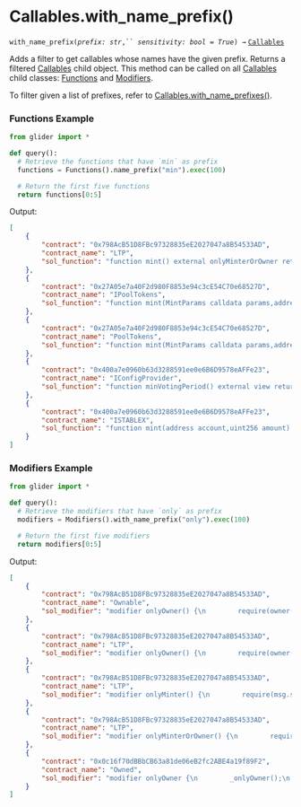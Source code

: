 # Callables.with\_name\_prefix()

`with_name_prefix(`_`prefix: str`_`,`` `_`sensitivity: bool = True`_`) →` [`Callables`](./)

Adds a filter to get callables whose names have the given prefix. Returns a filtered [Callables](./) child object. This method can be called on all [Callables](./) child classes: [Functions](functions/) and [Modifiers](modifiers/).

To filter given a list of prefixes, refer to [Callables.with\_name\_prefixes()](callables.with\_name\_prefixes.md).

### Functions Example

```python
from glider import *

def query():
  # Retrieve the functions that have `min` as prefix
  functions = Functions().name_prefix("min").exec(100)

  # Return the first five functions
  return functions[0:5]
```

Output:

```json
[
    {
        "contract": "0x798AcB51D8FBc97328835eE2027047a8B54533AD",
        "contract_name": "LTP",
        "sol_function": "function mint() external onlyMinterOrOwner returns (uint256) {\n        _mint(address(this),nextId);\n        flowRates[nextId] = _testFlowRate;\n\n        uint256 ltpId = nextId;\n        nextId += 1;\n        return ltpId;\n    }"
    },
    {
        "contract": "0x27A05e7a40F2d980F8853e94c3cE54C70e68527D",
        "contract_name": "IPoolTokens",
        "sol_function": "function mint(MintParams calldata params,address to) external returns (uint256);"
    },
    {
        "contract": "0x27A05e7a40F2d980F8853e94c3cE54C70e68527D",
        "contract_name": "PoolTokens",
        "sol_function": "function mint(MintParams calldata params,address to)\n    external\n    override\n    returns (uint256 tokenId)\n  {\n    return self_mint(params,to,lastTokenId + 1);\n  }"
    },
    {
        "contract": "0x400a7e0960b63d3288591ee0e6B6D9578eAFFe23",
        "contract_name": "IConfigProvider",
        "sol_function": "function minVotingPeriod() external view returns (uint256);"
    },
    {
        "contract": "0x400a7e0960b63d3288591ee0e6B6D9578eAFFe23",
        "contract_name": "ISTABLEX",
        "sol_function": "function mint(address account,uint256 amount) external;"
    }
]
```

### Modifiers Example

```python
from glider import *

def query():
  # Retrieve the modifiers that have `only` as prefix
  modifiers = Modifiers().with_name_prefix("only").exec(100)

  # Return the first five modifiers
  return modifiers[0:5]
```

Output:

```json
[
    {
        "contract": "0x798AcB51D8FBc97328835eE2027047a8B54533AD",
        "contract_name": "Ownable",
        "sol_modifier": "modifier onlyOwner() {\n        require(owner() == _msgSender(),\"Ownable: caller is not the owner\");\n        _;\n    }"
    },
    {
        "contract": "0x798AcB51D8FBc97328835eE2027047a8B54533AD",
        "contract_name": "LTP",
        "sol_modifier": "modifier onlyOwner() {\n        require(owner() == _msgSender(),\"Ownable: caller is not the owner\");\n        _;\n    }"
    },
    {
        "contract": "0x798AcB51D8FBc97328835eE2027047a8B54533AD",
        "contract_name": "LTP",
        "sol_modifier": "modifier onlyMinter() {\n        require(msg.sender == minter,'Sender is not the minter');\n        _;\n    }"
    },
    {
        "contract": "0x798AcB51D8FBc97328835eE2027047a8B54533AD",
        "contract_name": "LTP",
        "sol_modifier": "modifier onlyMinterOrOwner() {\n        require( (msg.sender == minter) || (msg.sender == owner()),'Sender is not the minter nor owner');\n        _;\n    }"
    },
    {
        "contract": "0x0c16f70dBBbCB63a81de06eB2fc2ABE4a19f89F2",
        "contract_name": "Owned",
        "sol_modifier": "modifier onlyOwner {\n        _onlyOwner();\n        _;\n    }"
    }
]
```

